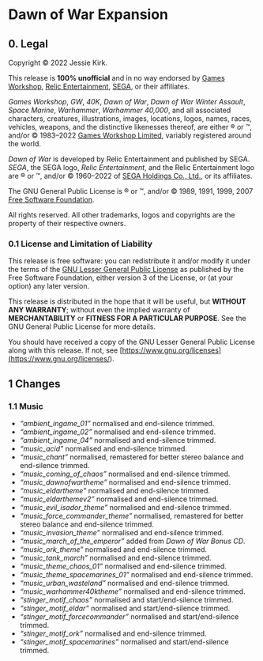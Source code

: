 # Dawn of War Expansion

## 0. Legal
Copyright © 2022 Jessie Kirk.

This release is __100% unofficial__ and in no way endorsed by [Games Workshop](<https://www.games-workshop.com/>), [Relic Entertainment](<https://www.relic.com/>), [SEGA](<https://www.sega.com/>), or their affiliates.

_Games Workshop_, _GW_, _40K_, _Dawn of War_, _Dawn of War Winter Assault_, _Space Marine_, _Warhammer_, _Warhammer 40,000_, and all associated characters, creatures, illustrations, images, locations, logos, names, races, vehicles, weapons, and the distinctive likenesses thereof, are either ® or ™, and/or © 1983–2022 [Games Workshop Limited](<https://www.games-workshop.com/>), variably registered around the world.

_Dawn of War_ is developed by Relic Entertainment and published by SEGA. _SEGA_, the SEGA logo, _Relic Entertainment_, and the Relic Entertainment logo are ® or ™, and/or © 1960–2022 of [SEGA Holdings Co., Ltd.](<https://www.sega.com/>), or its affiliates.

The GNU General Public License is ® or ™, and/or © 1989, 1991, 1999, 2007 [Free Software Foundation](<https://www.fsf.org/>).

All rights reserved. All other trademarks, logos and copyrights are the property of their respective owners.

### 0.1 License and Limitation of Liability

This release is free software: you can redistribute it and/or modify it under the terms of the [GNU Lesser General Public License](<https://www.gnu.org/licenses/lgpl-3.0>) as published by the Free Software Foundation, either version 3 of the License, or (at your option) any later version.

This release is distributed in the hope that it will be useful, but __WITHOUT ANY WARRANTY__; without even the implied warranty of __MERCHANTABILITY__ or __FITNESS FOR A PARTICULAR PURPOSE__. See the GNU General Public License for more details.

You should have received a copy of the GNU Lesser General Public License along with this release. If not, see [https://www.gnu.org/licenses](<https://www.gnu.org/licenses/>).

## 1 Changes

### 1.1 Music

* _“ambient_ingame_01”_ normalised and end-silence trimmed.
* _“ambient_ingame_02”_ normalised and end-silence trimmed.
* _“ambient_ingame_04”_ normalised and end-silence trimmed.
* _“music_acid”_ normalised and end-silence trimmed.
* _“music_chant”_ normalised, remastered for better stereo balance and end-silence trimmed.
* _“music_coming_of_chaos”_ normalised and end-silence trimmed.
* _“music_dawnofwartheme”_ normalised and end-silence trimmed.
* _“music_eldartheme”_ normalised and end-silence trimmed.
* _“music_eldarthemev2”_ normalised and end-silence trimmed.
* _“music_evil_isador_theme”_ normalised and end-silence trimmed.
* _“music_force_commander_theme”_ normalised, remastered for better stereo balance and end-silence trimmed.
* _“music_invasion_theme”_ normalised and end-silence trimmed.
* _“music_march_of_the_emperor”_ added from _Dawn of War Bonus CD_.
* _“music_ork_theme”_ normalised and end-silence trimmed.
* _“music_tank_march”_ normalised and end-silence trimmed.
* _“music_theme_chaos_01”_ normalised and end-silence trimmed.
* _“music_theme_spacemarines_01”_ normalised and end-silence trimmed.
* _“music_urban_wasteland”_ normalised and end-silence trimmed.
* _“music_warhammer40ktheme”_ normalised and end-silence trimmed.
* _“stinger_motif_chaos”_ normalised and start/end-silence trimmed.
* _“stinger_motif_eldar”_ normalised and start/end-silence trimmed.
* _“stinger_motif_forcecommander”_ normalised and start/end-silence trimmed.
* _“stinger_motif_ork”_ normalised and end-silence trimmed.
* _“stinger_motif_spacemarines”_ normalised and start/end-silence trimmed.
